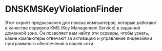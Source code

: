 # DNSKMSKeyViolationFinder
Этот скрипт предназначен для поиска компьютеров, которые работают в качестве серверов KMS (Key Management Service) в заданной доменной зоне. 
Он позволяет вам найти эти серверы, чтобы узнать, какие компьютеры отвечают за активацию и управление лицензиями программного обеспечения в вашей сети.
